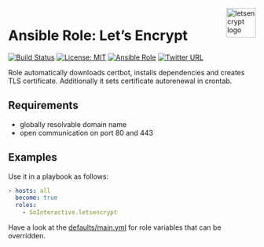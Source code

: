 <a href="https://letsencrypt.org">
    <img src="https://letsencrypt.org/images/letsencrypt-logo-horizontal.svg" alt="letsencrypt logo" title="letsencrypt" align="right" height="60" />
</a>

Ansible Role: Let’s Encrypt
===========================

[![Build Status](https://ci.devops.sosoftware.pl/buildStatus/icon?job=SoInteractive/letsencrypt/master)](https://ci.devops.sosoftware.pl/job/SoInteractive/letsencrypt/master) [![License: MIT](https://img.shields.io/badge/License-MIT-blue.svg)](https://opensource.org/licenses/MIT) [![Ansible Role](https://img.shields.io/ansible/role/18183.svg)](https://galaxy.ansible.com/SoInteractive/letsencrypt/) [![Twitter URL](https://img.shields.io/twitter/follow/sointeractive.svg?style=social&label=Follow%20%40SoInteractive)](https://twitter.com/sointeractive)

Role automatically downloads certbot, installs dependencies and creates TLS certificate.
Additionally it sets certificate autorenewal in crontab.

Requirements
------------

- globally resolvable domain name
- open communication on port 80 and 443

Examples
--------

Use it in a playbook as follows:
```yaml
- hosts: all
  become: true
  roles:
    - SoInteractive.letsencrypt
```

Have a look at the [defaults/main.yml](defaults/main.yml) for role variables
that can be overridden.
